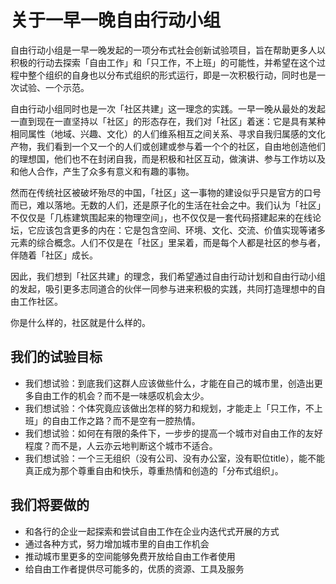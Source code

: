 # 关于一早一晚自由行动小组

自由行动小组是一早一晚发起的一项分布式社会创新试验项目，旨在帮助更多人以积极的行动去探索「自由工作」和「只工作，不上班」的可能性，并希望在这个过程中整个组织的自身也以分布式组织的形式运行，即是一次积极行动，同时也是一次试验、一个示范。

自由行动小组同时也是一次「社区共建」这一理念的实践。一早一晚从最处的发起一直到现在一直坚持以「社区」的形态存在，我们对「社区」着迷：它是具有某种相同属性（地域、兴趣、文化）的人们维系相互之间关系、寻求自我归属感的文化产物，我们看到一个又一个的人们或创建或参与着一个个的社区，自由地创造他们的理想国，他们也不在封闭自我，而是积极和社区互动，做演讲、参与工作坊以及和他人合作，产生了众多有意义和有趣的事物。

然而在传统社区被破坏殆尽的中国，「社区」这一事物的建设似乎只是官方的口号而已，难以落地。无数的人们，还是原子化的生活在社会之中。我们认为「社区」不仅仅是「几栋建筑围起来的物理空间」，也不仅仅是一套代码搭建起来的在线论坛，它应该包含更多的内在：它是包含空间、环境、文化、交流、价值实现等诸多元素的综合概念。人们不仅是在「社区」里呆着，而是每个人都是社区的参与者，伴随着「社区」成长。

因此，我们想到「社区共建」的理念，我们希望通过自由行动计划和自由行动小组的发起，吸引更多志同道合的伙伴一同参与进来积极的实践，共同打造理想中的自由工作社区。

你是什么样的，社区就是什么样的。

## 我们的试验目标

- 我们想试验：到底我们这群人应该做些什么，才能在自己的城市里，创造出更多自由工作的机会？而不是一味感叹机会太少。
- 我们想试验：个体究竟应该做出怎样的努力和规划，才能走上「只工作，不上班」的自由工作之路？而不是空有一腔热情。
- 我们想试验：如何在有限的条件下，一步步的提高一个城市对自由工作的友好程度？而不是，人云亦云地判断这个城市不适合。
- 我们想试验：一个三无组织（没有公司、没有办公室，没有职位title），能不能真正成为那个尊重自由和快乐，尊重热情和创造的「分布式组织」。

## 我们将要做的

- 和各行的企业一起探索和尝试自由工作在企业内迭代式开展的方式
- 通过各种方式，努力增加城市里的自由工作机会
- 推动城市里更多的空间能够免费开放给自由工作者使用
- 给自由工作者提供尽可能多的，优质的资源、工具及服务